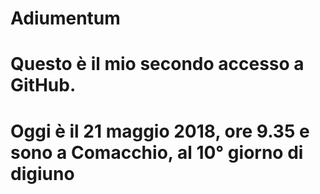 # Adiumentum
# Questo è il mio secondo accesso a GitHub.
# Oggi è il 21 maggio 2018, ore 9.35 e sono a Comacchio, al 10° giorno di digiuno
